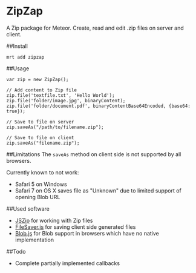 ZipZap
=============

A Zip package for Meteor. Create, read and edit .zip files on server and client.


##Install
```
mrt add zipzap
```


##Usage
```
var zip = new ZipZap();

// Add content to Zip file
zip.file('textfile.txt', 'Hello World');
zip.file('folder/image.jpg', binaryContent);
zip.file('folder/document.pdf', binaryContentBase64Encoded, {base64: true});

// Save to file on server
zip.saveAs("/path/to/filename.zip");

// Save to file on client
zip.saveAs("filename.zip");
```


##Limitations
The `saveAs` method on client side is not supported by all browsers.

Currently known to not work:
 - Safari 5 on Windows
 - Safari 7 on OS X saves file as "Unknown" due to limited support of opening Blob URL


##Used software
 - [JSZip][1] for working with Zip files
 - [FileSaver.js][2] for saving client side generated files
 - [Blob.js][3] for Blob support in browsers which have no native implementation


##Todo
 - Complete partially implemented callbacks

  [1]: https://github.com/Stuk/jszip
  [2]: https://github.com/eligrey/FileSaver.js
  [3]: https://github.com/eligrey/Blob.js
